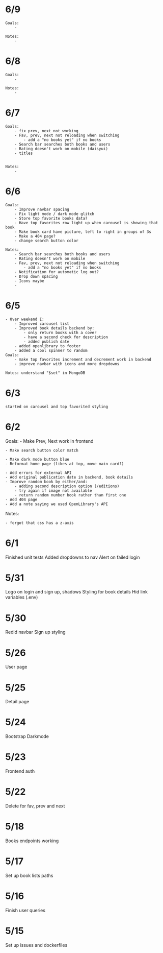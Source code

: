 # 6/9
    Goals:
        -

    Notes:
        -

# 6/8
    Goals:
        -

    Notes:
        -

# 6/7
    Goals:
        - fix prev, next not working
        - Fav, prev, next not reloading when switching
            - add a "no books yet" if no books
        - Search bar searches both books and users
        - Rating doesn't work on mobile (daisyui)
        - titles


    Notes:
        -

# 6/6
    Goals:
        - Improve navbar spacing
        - Fix light mode / dark mode glitch
        - Store top favorite books data?
        - Have top favorites row light up when carousel is showing that book
        - Make book card have picture, left to right in groups of 3s
        - Make a 404 page?
        - change search button color

    Notes:
        - Search bar searches both books and users
        - Rating doesn't work on mobile
        - Fav, prev, next not reloading when switching
            - add a "no books yet" if no books
        - Notification for automatic log out?
        - Drop down spacing
        - Icons maybe
        -

# 6/5
    - Over weekend I:
        - Improved carousel list
        - Improved book details backend by:
            - only return books with a cover
            - have a second check for description
            - added publish date
        - added openlibrary to footer
        - added a cool spinner to random
    Goals:
        - make top favorites increment and decrement work in backend
        - improve navbar with icons and more dropdowns

    Notes: understand "$set" in MongoDB

# 6/3

    started on carousel and top favorited styling

# 6/2

Goals:
    - Make Prev, Next work in frontend

    - Make search button color match

    - Make dark mode button blue
    - Reformat home page (likes at top, move main card?)

    - Add errors for external API
    - Add original publication date in backend, book details
    - Improve random book by either/and:
        - adding second description option (/editions)
        - try again if image not available
        - return random number book rather than first one
    - Add 404 page
    - Add a note saying we used OpenLibrary's API

Notes:

    - forgot that css has a z-axis

# 6/1

Finished unit tests
Added dropdowns to nav
Alert on failed login

# 5/31

Logo on login and sign up, shadows
Styling for book details
Hid link variables (.env)

# 5/30

Redid navbar
Sign up styling

# 5/26

User page

# 5/25

Detail page

# 5/24

Bootstrap
Darkmode

# 5/23

Frontend auth

# 5/22

Delete for fav, prev and next

# 5/18

Books endpoints working

# 5/17

Set up book lists paths

# 5/16

Finish user queries

# 5/15

Set up issues and dockerfiles
